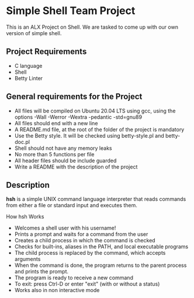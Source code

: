# Simple Shell Team Project
This is an ALX Project on Shell. We are tasked to come up with our own version of simple shell.

## Project Requirements
* C language
* Shell
* Betty Linter

## General requirements for the Project
* All files will be compiled on Ubuntu 20.04 LTS using gcc, using the options -Wall -Werror -Wextra -pedantic -std=gnu89
* All files should end with a new line
* A README.md file, at the root of the folder of the project is mandatory
* Use the Betty style. It will be checked using betty-style.pl and betty-doc.pl
* Shell should not have any memory leaks
* No more than 5 functions per file
* All header files should be include guarded
* Write a README with the description of the project

## Description
**hsh** is a simple UNIX command language interpreter that reads commands from either a file or standard input and executes them.

How hsh Works
* Welcomes a shell user with his username!
* Prints a prompt and waits for a command from the user
* Creates a child process in which the command is checked
* Checks for built-ins, aliases in the PATH, and local executable programs
* The child process is replaced by the command, which accepts arguments
* When the command is done, the program returns to the parent process and prints the prompt.
* The program is ready to receive a new command
* To exit: press Ctrl-D or enter "exit" (with or without a status)
* Works also in non interactive mode
